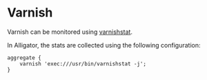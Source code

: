 # Varnish

Varnish can be monitored using [varnishstat](https://varnish-cache.org/docs/trunk/reference/varnishstat.html).

In Alligator, the stats are collected using the following configuration:
```
aggregate {
    varnish 'exec:///usr/bin/varnishstat -j';
}
```
